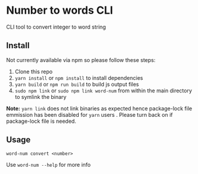 # Number to words CLI
CLI tool to convert integer to word string

## Install
Not currently available via npm so please follow these steps:

1. Clone this repo
2. `yarn install` or `npm install` to install dependencies
3. `yarn build` or `npm run build` to build js output files
4. `sudo npm link` or `sudo npm link word-num` from within the main directory to symlink the binary 

**Note:** `yarn link` does not link binaries as expected hence package-lock file emmission has been disabled for `yarn` users . Please turn back on if package-lock file is needed.

## Usage

```shell
word-num convert <number>
```
Use `word-num --help` for more info 
